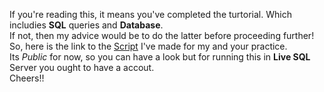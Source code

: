 If you're reading this, it means you've completed the turtorial. Which includies <b>SQL</b> queries and <b>Database</b>.</br>
If not, then my advice would be to do the latter before proceeding further!</br>
So, here is the link to the <a href="https://livesql.oracle.com/apex/livesql/file/content_F88O9QP7ZMX64OPYGILYUSNB0.html">Script</a> I've made for my and your practice.</br>
Its <i>Public</i> for now, so you can have a look but for running this in <b>Live SQL</b> Server you ought to have a accout.</br>
Cheers!!
